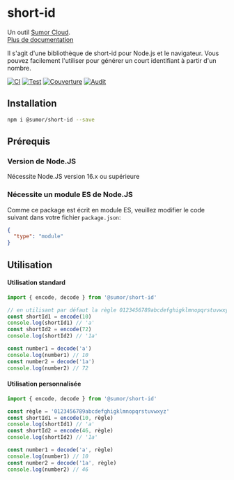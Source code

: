 # short-id

Un outil [Sumor Cloud](https://sumor.cloud).  
[Plus de documentation](https://sumor.cloud/short-id)

Il s'agit d'une bibliothèque de short-id pour Node.js et le navigateur.
Vous pouvez facilement l'utiliser pour générer un court identifiant à partir d'un nombre.

[![CI](https://github.com/sumor-cloud/short-id/actions/workflows/ci.yml/badge.svg)](https://github.com/sumor-cloud/short-id/actions/workflows/ci.yml)
[![Test](https://github.com/sumor-cloud/short-id/actions/workflows/ut.yml/badge.svg)](https://github.com/sumor-cloud/short-id/actions/workflows/ut.yml)
[![Couverture](https://github.com/sumor-cloud/short-id/actions/workflows/coverage.yml/badge.svg)](https://github.com/sumor-cloud/short-id/actions/workflows/coverage.yml)
[![Audit](https://github.com/sumor-cloud/short-id/actions/workflows/audit.yml/badge.svg)](https://github.com/sumor-cloud/short-id/actions/workflows/audit.yml)

## Installation

```bash
npm i @sumor/short-id --save
```

## Prérequis

### Version de Node.JS

Nécessite Node.JS version 16.x ou supérieure

### Nécessite un module ES de Node.JS

Comme ce package est écrit en module ES,
veuillez modifier le code suivant dans votre fichier `package.json`:

```json
{
  "type": "module"
}
```

## Utilisation

#### Utilisation standard

```js
import { encode, decode } from '@sumor/short-id'

// en utilisant par défaut la règle 0123456789abcdefghigklmnopqrstuvwxyzABCDEFGHIGKLMNOPQRSTUVWXYZ
const shortId1 = encode(10)
console.log(shortId1) // 'a'
const shortId2 = encode(72)
console.log(shortId2) // '1a'

const number1 = decode('a')
console.log(number1) // 10
const number2 = decode('1a')
console.log(number2) // 72
```

#### Utilisation personnalisée

```js
import { encode, decode } from '@sumor/short-id'

const règle = '0123456789abcdefghigklmnopqrstuvwxyz'
const shortId1 = encode(10, règle)
console.log(shortId1) // 'a'
const shortId2 = encode(46, règle)
console.log(shortId2) // '1a'

const number1 = decode('a', règle)
console.log(number1) // 10
const number2 = decode('1a', règle)
console.log(number2) // 46
```